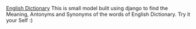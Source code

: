 [English Dictionary](https://dictionaryforyou.herokuapp.com)
This is small model bulit using django to find the Meaning, Antonyms and Synonyms of the words of English Dictionary. Try it your Self :)
